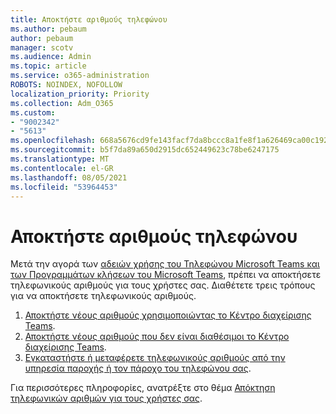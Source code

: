 ```yaml
---
title: Αποκτήστε αριθμούς τηλεφώνου
ms.author: pebaum
author: pebaum
manager: scotv
ms.audience: Admin
ms.topic: article
ms.service: o365-administration
ROBOTS: NOINDEX, NOFOLLOW
localization_priority: Priority
ms.collection: Adm_O365
ms.custom:
- "9002342"
- "5613"
ms.openlocfilehash: 668a5676cd9fe143facf7da8bccc8a1fe8f1a626469ca00c192853afada440ab
ms.sourcegitcommit: b5f7da89a650d2915dc652449623c78be6247175
ms.translationtype: MT
ms.contentlocale: el-GR
ms.lasthandoff: 08/05/2021
ms.locfileid: "53964453"
---
```

# <a name="get-phone-numbers"></a>Αποκτήστε αριθμούς τηλεφώνου

Μετά την αγορά των [αδειών χρήσης του Τηλεφώνου Microsoft Teams και των Προγραμμάτων κλήσεων του Microsoft Teams](https://docs.microsoft.com/MicrosoftTeams/setting-up-your-phone-system#step-2-buy-and-assign-phone-system-and-calling-plan-licenses), πρέπει να αποκτήσετε τηλεφωνικούς αριθμούς για τους χρήστες σας. Διαθέτετε τρεις τρόπους για να αποκτήσετε τηλεφωνικούς αριθμούς.

1. [Αποκτήστε νέους αριθμούς χρησιμοποιώντας το Κέντρο διαχείρισης Teams](https://docs.microsoft.com/MicrosoftTeams/setting-up-your-phone-system#get-new-user-phone-numbers-using-the-teams-admin-center).
2. [Αποκτήστε νέους αριθμούς που δεν είναι διαθέσιμοι το Κέντρο διαχείρισης Teams](https://docs.microsoft.com/MicrosoftTeams/setting-up-your-phone-system#get-new-numbers-that-arent-available-in-the-teams-admin-center).
3. [Εγκαταστήστε ή μεταφέρετε τηλεφωνικούς αριθμούς από την υπηρεσία παροχής ή τον πάροχο του τηλεφώνου σας](https://docs.microsoft.com/MicrosoftTeams/setting-up-your-phone-system#port-or-transfer-phone-numbers-from-your-service-provider-or-phone-carrier).

Για περισσότερες πληροφορίες, ανατρέξτε στο θέμα [Απόκτηση τηλεφωνικών αριθμών για τους χρήστες σας](https://docs.microsoft.com/MicrosoftTeams/setting-up-your-phone-system#port-or-transfer-phone-numbers-from-your-service-provider-or-phone-carrier).
